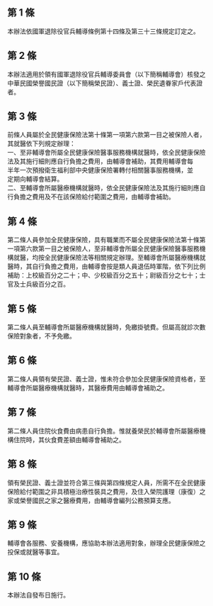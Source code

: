 第 1 條
-------
本辦法依國軍退除役官兵輔導條例第十四條及第三十三條規定訂定之。

第 2 條
-------
本辦法適用於領有國軍退除役官兵輔導委員會（以下簡稱輔導會）核發之  
中華民國榮譽國民證（以下簡稱榮民證）、義士證、榮民遺眷家戶代表證  
者。

第 3 條
-------
前條人員屬於全民健康保險法第十條第一項第六款第一目之被保險人者，  
其就醫依下列規定辦理：  
一、至非輔導會所屬全民健康保險醫事服務機構就醫時，依全民健康保險  
    法及其施行細則應自行負擔之費用，由輔導會補助，其費用輔導會每  
    半年一次預撥衛生福利部中央健康保險署轉付相關醫事服務機構，並  
    定期向輔導會結算。  
二、至輔導會所屬醫療機構就醫時，依全民健康保險法及其施行細則應自  
    行負擔之費用及不在該保險給付範圍之費用，由輔導會補助。

第 4 條
-------
第二條人員參加全民健康保險，具有職業而不屬全民健康保險法第十條第  
一項第六款第一目之被保險人，至非輔導會所屬全民健康保險醫事服務機  
構就醫，均按全民健康保險法等相關規定辦理。至輔導會所屬醫療機構就  
醫時，其自行負擔之費用，由輔導會按是類人員退伍時軍階，依下列比例  
補助：上校級百分之二十；中、少校級百分之五十；尉級百分之七十；士  
官及士兵級百分之百。

第 5 條
-------
第二條人員至輔導會所屬醫療機構就醫時，免繳掛號費。但屬高就診次數  
保險對象者，不予免繳。

第 6 條
-------
第二條人員領有榮民證、義士證，惟未符合參加全民健康保險資格者，至  
輔導會所屬醫療機構就醫時，其醫療費用由輔導會補助之。

第 7 條
-------
第二條人員住院伙食費由病患自行負擔。惟就養榮民於輔導會所屬醫療機  
構住院時，其伙食費差額由輔導會補助之。

第 8 條
-------
領有榮民證、義士證並符合第三條與第四條規定人員，所需不在全民健康  
保險給付範圍之非具積極治療性裝具之費用，及住入榮院護理（康復）之  
家或榮譽國民之家之醫療費用，由輔導會編列公務預算支應。

第 9 條
-------
輔導會各服務、安養機構，應協助本辦法適用對象，辦理全民健康保險之  
投保或就醫等事宜。

第 10 條
--------
本辦法自發布日施行。


